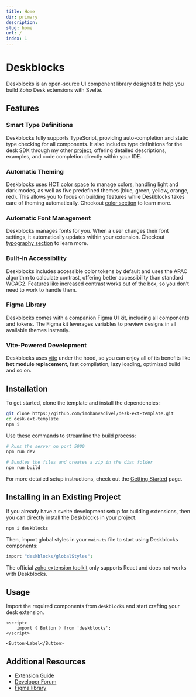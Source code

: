 ```yaml
---
title: Home
dir: primary
description:
slug: home
url: /
index: 1
---
```


<script>
  import Info from "$lib/components/Info.svelte";
  import Fig from "$lib/components/Fig.svelte";
  import 'deskblocks/globalStyles';
</script>

# Deskblocks

Deskblocks is an open-source UI component library designed to help you build Zoho Desk extensions with Svelte.

<Fig src="/assets/banner/deskblocks.png" noBorder height="450" />

## Features

### Smart Type Definitions

Deskblocks fully supports TypeScript, providing auto-completion and static type checking for all components. It also includes type definitions for the desk SDK through my other [project](https://github.com/imohanvadivel/desk-ext-types), offering detailed descriptions, examples, and code completion directly within your IDE.


### Automatic Theming

Deskblocks uses [HCT color space](https://github.com/material-foundation/material-color-utilities/tree/main) to manage colors, handling light and dark modes, as well as five predefined themes (blue, green, yellow, orange, red). This allows you to focus on building features while Deskblocks takes care of theming automatically. Checkout [color section](/guidelines/color)  to learn more.

### Automatic Font Management

Deskblocks manages fonts for you. When a user changes their font settings, it automatically updates within your extension. Checkout [typography section](/guidelines/typography) to learn more.

### Built-in Accessibility

Deskblocks includes accessible color tokens by default and uses the APAC algorithm to calculate contrast, offering better accessibility than standard WCAG2. Features like increased contrast works out of the box, so you don’t need to work to handle them.

### Figma Library

Deskblocks comes with a companion Figma UI kit, including all components and tokens. The Figma kit leverages variables to preview designs in all available themes instantly.


### Vite-Powered Development

Deskblocks uses [vite](https://vitejs.dev/) under the hood, so you can enjoy all of its benefits like **hot module replacement**, fast compilation, lazy loading, optimized build and so on.

## Installation

To get started, clone the template and install the dependencies:

```bash
git clone https://github.com/imohanvadivel/desk-ext-template.git
cd desk-ext-template
npm i
```

Use these commands to streamline the build process:

```bash
# Runs the server on port 5000
npm run dev

# Bundles the files and creates a zip in the dist folder
npm run build
```

For more detailed setup instructions, check out the [Getting Started](/getting-started) page.

## Installing in an Existing Project

If you already have a svelte development setup for building extensions, then you can directly install the Deskblocks in your project.

```bash
npm i deskblocks
```

Then, import global styles in your `main.ts` file to start using Deskblocks components:



```bash
import "deskblocks/globalStyles";
```

<Info type="warning" header="Note:">

The official [zoho extension toolkit](https://www.npmjs.com/package/zoho-extension-toolkit) only supports React and does not works with Deskblocks.

</Info>

## Usage

Import the required components from `deskblocks` and start crafting your desk extension.

```svelte example
<script>
	import { Button } from 'deskblocks';
</script>

<Button>Label</Button>
```

## Additional Resources

- [Extension Guide](https://www.zoho.com/desk/extensions/guide/introduction.html)
- [Developer Forum](https://help.zoho.com/portal/en/community/zoho-desk/zoho-desk-extension-developers)
- [Figma library](https://figma.com)
